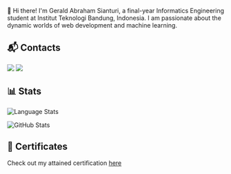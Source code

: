 👋 Hi there! I'm Gerald Abraham Sianturi, a final-year Informatics Engineering student at Institut Teknologi Bandung, Indonesia. I am passionate about the dynamic worlds of web development and machine learning.

## 📬 Contacts
<a href="https://www.linkedin.com/in/gerald-abraham-sianturi/"><img src="https://img.shields.io/badge/-geraldabrhm-blue?style=flat-square&logo=Linkedin&logoColor=white/"></a>
<a href="mailto: geraldabraham16@gmail.com"><img src="https://img.shields.io/badge/-geraldabraham16@gmail.com-f6f6f6?style=flat-square&logo=Gmail&logoColor=white/"></a>

## 📊 Stats
![Language Stats](https://github-readme-stats-one-bice.vercel.app/api/top-langs/?username=geraldabrhm&langs_count=10&layout=compact&role=OWNER,COLLABORATOR,ORGANIZATION_MEMBER&theme=react&hide=jupyter%20notebook,html)

![GitHub Stats](https://github-readme-stats-eight-theta.vercel.app/api?username=geraldabrhm&show_icons=true&theme=algolia&include_all_commits=true&count_private=true%22)

## 📂 Certificates
Check out my attained certification [here](https://drive.google.com/drive/folders/1FHM6UL_iEcFK1vvbOi02xvh8Fp0SIJZ_?usp=sharing)
